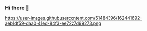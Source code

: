 ### Hi there 👋
https://user-images.githubusercontent.com/51484396/162441692-aeb1df59-daa0-41ed-84f3-ee7227d99273.png
<!--
**RostykCha/RostykCha** is a ✨ _special_ ✨ repository because its `README.md` (this file) appears on your GitHub profile.

Here are some ideas to get you started:

- 🔭 I’m currently working on ...
- 🌱 I’m currently learning ...
- 👯 I’m looking to collaborate on ...
- 🤔 I’m looking for help with ...
- 💬 Ask me about ...
- 📫 How to reach me: ...
- 😄 Pronouns: ...
- ⚡ Fun fact: ...
-->
